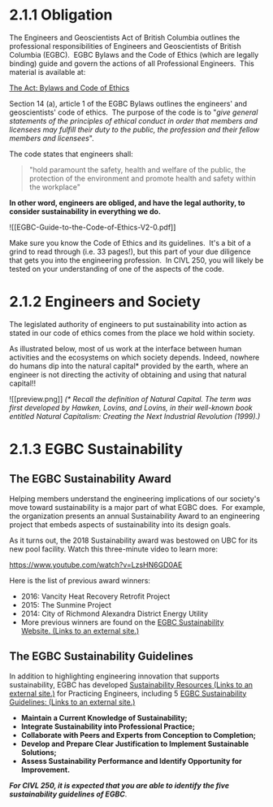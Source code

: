 # 2.1.1 Obligation
The Engineers and Geoscientists Act of British Columbia outlines the professional responsibilities of Engineers and Geoscientists of British Columbia (EGBC).  EGBC Bylaws and the Code of Ethics (which are legally binding) guide and govern the actions of all Professional Engineers.  This material is available at:

[The Act: Bylaws and Code of Ethics](https://www.egbc.ca/About/Governance/The-Act,-Bylaws-and-Code-of-Ethics)

Section 14 (a), article 1 of the EGBC Bylaws outlines the engineers' and geoscientists' code of ethics.  The purpose of the code is to "_give general statements of the principles of ethical conduct in order that members and licensees may fulfill their duty to the public, the profession and their fellow members and licensees_".

The code states that engineers shall:

> "hold paramount the safety, health and welfare of the public, the protection of the environment and promote health and safety within the workplace"

**In other word, engineers are obliged, and have the legal authority, to consider sustainability in everything we do.**

![[EGBC-Guide-to-the-Code-of-Ethics-V2-0.pdf]]

Make sure you know the Code of Ethics and its guidelines.  It's a bit of a grind to read through (i.e. 33 pages!), but this part of your due diligence that gets you into the engineering profession.  In CIVL 250, you will likely be tested on your understanding of one of the aspects of the code.

# 2.1.2 Engineers and Society
The legislated authority of engineers to put sustainability into action as stated in our code of ethics comes from the place we hold within society.

As illustrated below, most of us work at the interface between human activities and the ecosystems on which society depends. Indeed, nowhere do humans dip into the natural capital* provided by the earth, where an engineer is not directing the activity of obtaining and using that natural capital!!

![[preview.png]]
_(* Recall the definition of Natural Capital. The term was first developed by Hawken, Lovins, and Lovins, in their well-known book entitled Natural Capitalism: Creating the Next Industrial Revolution (1999).)_

# 2.1.3 EGBC Sustainability
## The EGBC Sustainability Award

Helping members understand the engineering implications of our society's move toward sustainability is a major part of what EGBC does.  For example, the organization presents an annual Sustainability Award to an engineering project that embeds aspects of sustainability into its design goals.

As it turns out, the 2018 Sustainability award was bestowed on UBC for its new pool facility. Watch this three-minute video to learn more:

https://www.youtube.com/watch?v=LzsHN6GD0AE

Here is the list of previous award winners:

- 2016: Vancity Heat Recovery Retrofit Project
- 2015: The Sunmine Project
- 2014: City of Richmond Alexandra District Energy Utility
- More previous winners are found on the [EGBC Sustainability Website. (Links to an external site.)](https://www.egbc.ca/Member-Programs/Awards-and-Recognition/Sustainability-Award-Nomination-Procedures/Sustainability-Award-Past-Recipients)

## The EGBC Sustainability Guidelines

In addition to highlighting engineering innovation that supports sustainability, EGBC has developed [Sustainability Resources (Links to an external site.)](https://www.egbc.ca/Practice-Resources/Sustainability/Sustainability-Resources) for Practicing Engineers, including 5 [EGBC Sustainability Guidelines: (Links to an external site.)](https://www.egbc.ca/getmedia/3686f97d-f6cf-41a1-9ca2-b99f298f15cf/APEGBC-Sustainability-Guidelines.pdf.aspx)

-   **Maintain a Current Knowledge of Sustainability;**
-   **Integrate Sustainability into Professional Practice;**
-   **Collaborate with Peers and Experts from Conception to Completion;**
-   **Develop and Prepare Clear Justification to Implement Sustainable Solutions;**
-   **Assess Sustainability Performance and Identify Opportunity for Improvement.**

**_For CIVL 250, it is expected that you are able to identify the five sustainability guidelines of EGBC_**.
